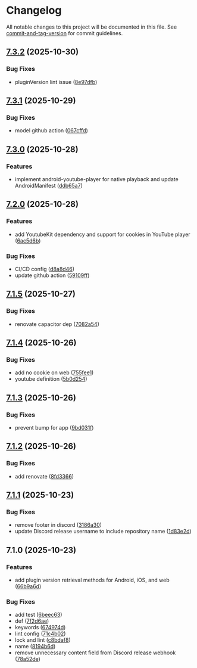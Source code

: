 # Changelog

All notable changes to this project will be documented in this file. See [commit-and-tag-version](https://github.com/absolute-version/commit-and-tag-version) for commit guidelines.

## [7.3.2](https://github.com/Cap-go/capacitor-youtube-player/compare/7.3.1...7.3.2) (2025-10-30)


### Bug Fixes

* pluginVersion lint issue ([8e97dfb](https://github.com/Cap-go/capacitor-youtube-player/commit/8e97dfbc4810f6feab4f7f82743776aa1246921c))

## [7.3.1](https://github.com/Cap-go/capacitor-youtube-player/compare/7.3.0...7.3.1) (2025-10-29)


### Bug Fixes

* model github action ([067cffd](https://github.com/Cap-go/capacitor-youtube-player/commit/067cffd686e2bef3513b4296d4f37254c91a56e1))

## [7.3.0](https://github.com/Cap-go/capacitor-youtube-player/compare/7.2.0...7.3.0) (2025-10-28)


### Features

* implement android-youtube-player for native playback and update AndroidManifest ([ddb65a7](https://github.com/Cap-go/capacitor-youtube-player/commit/ddb65a75ce81b735a3c1a46d0b6389c882851a82))

## [7.2.0](https://github.com/Cap-go/capacitor-youtube-player/compare/7.1.5...7.2.0) (2025-10-28)


### Features

* add YoutubeKit dependency and support for cookies in YouTube player ([6ac5d6b](https://github.com/Cap-go/capacitor-youtube-player/commit/6ac5d6b7b1df32d4b72dc56f4c281a44a95b562e))


### Bug Fixes

* CI/CD config ([d8a8d46](https://github.com/Cap-go/capacitor-youtube-player/commit/d8a8d4660fe1d51c3573b87f37bb9435a349a2a6))
* update github action ([59109ff](https://github.com/Cap-go/capacitor-youtube-player/commit/59109ffce77c2d7e84382db364146493fce920e1))

## [7.1.5](https://github.com/Cap-go/capacitor-youtube-player/compare/7.1.4...7.1.5) (2025-10-27)


### Bug Fixes

* renovate capacitor dep ([7082a54](https://github.com/Cap-go/capacitor-youtube-player/commit/7082a547294484d2ac1d4ceb6f61caa37a9c7262))

## [7.1.4](https://github.com/Cap-go/capacitor-youtube-player/compare/7.1.3...7.1.4) (2025-10-26)


### Bug Fixes

* add no cookie on web ([755fee1](https://github.com/Cap-go/capacitor-youtube-player/commit/755fee1d7f2c077a9cb9f8e29c979fc9a8673dcb))
* youtube definition ([5b0d254](https://github.com/Cap-go/capacitor-youtube-player/commit/5b0d2547c47a9354d7fa5020ad05fa09299dd7bc))

## [7.1.3](https://github.com/Cap-go/capacitor-youtube-player/compare/7.1.2...7.1.3) (2025-10-26)


### Bug Fixes

* prevent bump for app ([9bd031f](https://github.com/Cap-go/capacitor-youtube-player/commit/9bd031f5b5709fed291d60e63c698e8499b254b0))

## [7.1.2](https://github.com/Cap-go/capacitor-youtube-player/compare/7.1.1...7.1.2) (2025-10-26)


### Bug Fixes

* add renovate ([8fd3366](https://github.com/Cap-go/capacitor-youtube-player/commit/8fd336636fa7082649388db35a5cd70bf07756e4))

## [7.1.1](https://github.com/Cap-go/capacitor-youtube-player/compare/7.1.0...7.1.1) (2025-10-23)


### Bug Fixes

* remove footer in discord ([3186a30](https://github.com/Cap-go/capacitor-youtube-player/commit/3186a30961616fb8a95bb7dfcb1d75f7baac3712))
* update Discord release username to include repository name ([1d83e2d](https://github.com/Cap-go/capacitor-youtube-player/commit/1d83e2da75bd418bceb437b15d68c19548154531))

## 7.1.0 (2025-10-23)


### Features

* add plugin version retrieval methods for Android, iOS, and web ([66b9a6d](https://github.com/Cap-go/capacitor-youtube-player/commit/66b9a6d0a75f5c1a07470bbb58620d4dc91b692c))


### Bug Fixes

* add test ([6beec63](https://github.com/Cap-go/capacitor-youtube-player/commit/6beec6361a720225484040b9b13d3de3af7d07d9))
* def ([7f2d6ae](https://github.com/Cap-go/capacitor-youtube-player/commit/7f2d6aebaa78e46e8b7e17206083acab13ee1625))
* keywords ([674974d](https://github.com/Cap-go/capacitor-youtube-player/commit/674974d647f2a3223f6129dd222940e6a1f3e0dd))
* lint config ([71c4b02](https://github.com/Cap-go/capacitor-youtube-player/commit/71c4b0286fe550124a50074995c5d305f3069c60))
* lock and lint ([c8bdaf8](https://github.com/Cap-go/capacitor-youtube-player/commit/c8bdaf8607fb75eb19382ca2c6c5184baaa63c6f))
* name ([8194b6d](https://github.com/Cap-go/capacitor-youtube-player/commit/8194b6d1126d6e5b9bcf38dfac85e679d0bf54d4))
* remove unnecessary content field from Discord release webhook ([78a52de](https://github.com/Cap-go/capacitor-youtube-player/commit/78a52dec944109370784ca40a98dd4120d57501b))
